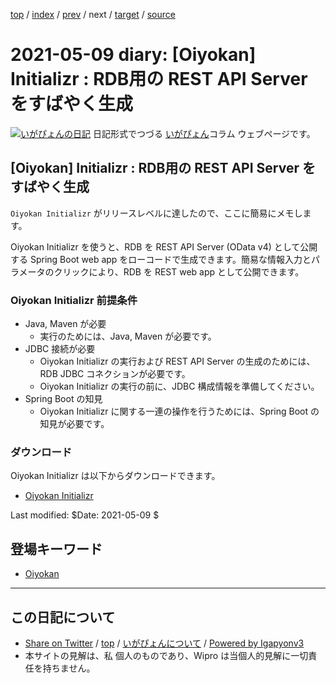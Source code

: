 [top](../index.html) 
 / [index](index.html) 
 / [prev](ig210506.html) 
 / next 
 / [target](http://www.igapyon.jp/igapyon/diary/2021/ig210509.html) 
 / [source](https://github.com/igapyon/diary/blob/master/2021/ig210509.src.md) 

2021-05-09 diary: [Oiyokan] Initializr : RDB用の REST API Server をすばやく生成
=====================================================================================================
[![いがぴょんの日記](http://www.igapyon.jp/igapyon/diary/images/iga200306s.jpg "いがぴょん")](http://www.igapyon.jp/igapyon/diary/memo/memoigapyon.html) 日記形式でつづる [いがぴょん](http://www.igapyon.jp/igapyon/diary/memo/memoigapyon.html)コラム ウェブページです。

## [Oiyokan] Initializr : RDB用の REST API Server をすばやく生成

`Oiyokan Initializr` がリリースレベルに達したので、ここに簡易にメモします。

Oiyokan Initializr を使うと、RDB を REST API Server (OData v4) として公開する Spring Boot web app をローコードで生成できます。簡易な情報入力とパラメータのクリックにより、RDB を REST web app として公開できます。

### Oiyokan Initializr 前提条件

- Java, Maven が必要
    - 実行のためには、Java, Maven が必要です。
- JDBC 接続が必要
    - Oiyokan Initializr の実行および REST API Server の生成のためには、RDB JDBC コネクションが必要です。
    - Oiyokan Initializr の実行の前に、JDBC 構成情報を準備してください。
- Spring Boot の知見
    - Oiyokan Initializr に関する一連の操作を行うためには、Spring Boot の知見が必要です。

### ダウンロード

Oiyokan Initializr は以下からダウンロードできます。

- [Oiyokan Initializr](https://github.com/igapyon/oiyokan-initializr/releases)

Last modified: $Date: 2021-05-09 $

## 登場キーワード

* [Oiyokan](../keyword/oiyokan.html)

----------------------------------------------------------------------------------------------------

## この日記について

* [Share on Twitter](https://twitter.com/intent/tweet?hashtags=igapyon%2Cdiary%2C%E3%81%84%E3%81%8C%E3%81%B4%E3%82%87%E3%82%93%2COiyokan&text=%5BOiyokan%5D+Initializr+%3A+RDB%E7%94%A8%E3%81%AE+REST+API+Server+%E3%82%92%E3%81%99%E3%81%B0%E3%82%84%E3%81%8F%E7%94%9F%E6%88%90&url=http%3A%2F%2Fwww.igapyon.jp%2Figapyon%2Fdiary%2F2021%2Fig210509.html) / [top](../index.html) / [いがぴょんについて](http://www.igapyon.jp/igapyon/diary/memo/memoigapyon.html) / [Powered by Igapyonv3](https://github.com/igapyon/igapyonv3)
* 本サイトの見解は、私 個人のものであり、Wipro は当個人的見解に一切責任を持ちません。 
